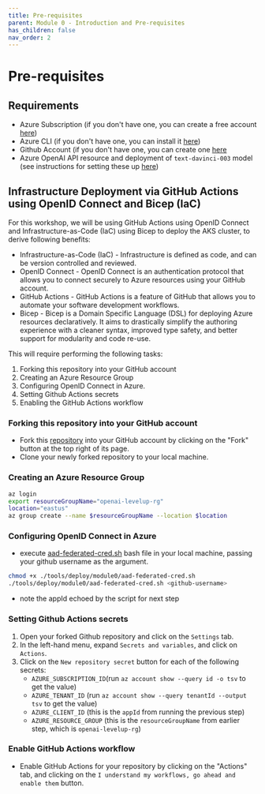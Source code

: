 ```yaml
---
title: Pre-requisites
parent: Module 0 - Introduction and Pre-requisites
has_children: false
nav_order: 2
---
```


# Pre-requisites

## Requirements

* Azure Subscription (if you don't have one, you can create a free account [here](https://azure.microsoft.com/en-us/free/))
* Azure CLI (if you don't have one, you can install it [here](https://docs.microsoft.com/en-us/cli/azure/install-azure-cli))
* Github Account (if you don't have one, you can create one [here](https://github.com)
* Azure OpenAI API resource and deployment of `text-davinci-003` model (see instructions for setting these up [here](https://learn.microsoft.com/en-us/azure/cognitive-services/openai/how-to/create-resource?pivots=web-portal))

## Infrastructure Deployment via GitHub Actions using OpenID Connect and Bicep (IaC)

For this workshop, we will be using GitHub Actions using OpenID Connect and Infrastructure-as-Code (IaC) using Bicep to deploy the AKS cluster, to derive following benefits:

* Infrastructure-as-Code (IaC) - Infrastructure is defined as code, and can be version controlled and reviewed. 
* OpenID Connect - OpenID Connect is an authentication protocol that allows you to connect securely to Azure resources using your GitHub account.
* GitHub Actions - GitHub Actions is a feature of GitHub that allows you to automate your software development workflows.
* Bicep - Bicep is a Domain Specific Language (DSL) for deploying Azure resources declaratively. It aims to drastically simplify the authoring experience with a cleaner syntax, improved type safety, and better support for modularity and code re-use.

This will require performing the following tasks:

1. Forking this repository into your GitHub account 
2. Creating an Azure Resource Group
3. Configuring OpenID Connect in Azure.
4. Setting Github Actions secrets
5. Enabling the GitHub Actions workflow

### Forking this repository into your GitHub account

* Fork this [repository](https://github.com/ahmedbham/azure-openai-api-levelup) into your GitHub account by clicking on the "Fork" button at the top right of its page.
* Clone your newly forked repository to your local machine.


### Creating an Azure Resource Group

```bash
az login
export resourceGroupName="openai-levelup-rg"
location="eastus"
az group create --name $resourceGroupName --location $location
```

### Configuring OpenID Connect in Azure

* execute [aad-federated-cred.sh]() bash file in your local machine, passing your github username as the argument.

```bash
chmod +x ./tools/deploy/module0/aad-federated-cred.sh
./tools/deploy/module0/aad-federated-cred.sh <github-username>
```

* note the appId echoed by the script for next step

### Setting Github Actions secrets

1. Open your forked Github repository and click on the `Settings` tab.
2. In the left-hand menu, expand `Secrets and variables`, and click on `Actions`.
3. Click on the `New repository secret` button for each of the following secrets:
   * `AZURE_SUBSCRIPTION_ID`(run `az account show --query id -o tsv` to get the value)
   * `AZURE_TENANT_ID` (run `az account show --query tenantId --output tsv` to get the value)
   * `AZURE_CLIENT_ID` (this is the `appId` from running the previous step)
   * `AZURE_RESOURCE_GROUP` (this is the `resourceGroupName` from earlier step, which is `openai-levelup-rg`)

### Enable GitHub Actions workflow

* Enable GitHub Actions for your repository by clicking on the "Actions" tab, and clicking on the `I understand my workflows, go ahead and enable them` button.

